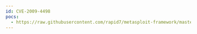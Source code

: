 ```yaml
---
id: CVE-2009-4498
pocs:
  - https://raw.githubusercontent.com/rapid7/metasploit-framework/master/modules/exploits/linux/misc/zabbix_server_exec.rb
---
```

